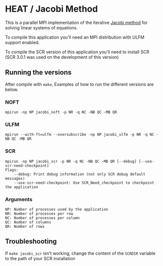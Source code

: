 # HEAT / Jacobi Method

This is a parallel MPI implementation of the iterative [Jacobi method](https://en.wikipedia.org/wiki/Jacobi_method) for solving linear systems of equations.

To compile this application you'll need an MPI distribution with ULFM support enabled.

To compile the SCR version of this application you'll need to install SCR (SCR 3.0.1 was used on the development of this version)

## Running the versions

After compile with `make`, Examples of how to run the different versions are below.

### NOFT

    mpirun -np NP jacobi_noft -p NR -q NC -NB QC -MB QR

### ULFM

    mpirun --with-ft=ulfm --oversubscribe -np NP jacobi_ulfm -p NR -q NC -NB QC -MB QR

### SCR

    mpirun -np NP jacobi_scr -p NR -q NC -NB QC -MB QR [--debug] [--use-scr-need-checkpoint]
    Flags:
        --debug: Print debug information (not only SCR debug default messages)
        --use-scr-need-checkpoint: Use SCR_Need_checkpoint to checkpoint the application

### Arguments

    NP: Number of processes used by the application
    NR: Number of processes per row
    NC: Number of processes per column
    QC: Number of columns
    QR: Number of rows

## Troubleshooting

If `make jacobi_scr` isn't working, change the content of the `SCRDIR` variable to the path of your SCR installation
